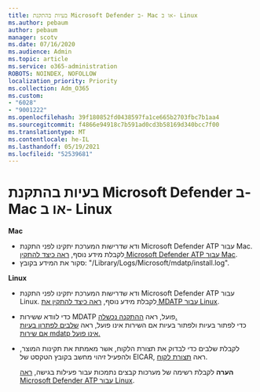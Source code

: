 ```yaml
---
title: בעיות בהתקנת Microsoft Defender ב- Mac או ב- Linux
ms.author: pebaum
author: pebaum
manager: scotv
ms.date: 07/16/2020
ms.audience: Admin
ms.topic: article
ms.service: o365-administration
ROBOTS: NOINDEX, NOFOLLOW
localization_priority: Priority
ms.collection: Adm_O365
ms.custom:
- "6028"
- "9001222"
ms.openlocfilehash: 39f180852fd0438597fa1ce665b2703fbc7b1aa4
ms.sourcegitcommit: f4866e94918c7b591ad0cd3b58169d340bcc7f00
ms.translationtype: MT
ms.contentlocale: he-IL
ms.lasthandoff: 05/19/2021
ms.locfileid: "52539681"
---
```

# <a name="issues-installing-microsoft-defender-on-mac-or-linux"></a>בעיות בהתקנת Microsoft Defender ב- Mac או ב- Linux

**Mac**

- ודא שדרישות המערכת יתקינו לפני התקנת Microsoft Defender ATP עבור Mac. לקבלת מידע נוסף, [ראה כיצד להתקין Microsoft Defender ATP עבור Mac](/windows/security/threat-protection/microsoft-defender-atp/microsoft-defender-atp-mac#how-to-install-microsoft-defender-atp-for-mac).  
- סקור את המידע בקובץ: "/Library/Logs/Microsoft/mdatp/install.log".

**Linux**

- ודא שדרישות המערכת יתקינו לפני התקנת Microsoft Defender ATP עבור Linux. לקבלת מידע נוסף, [ראה כיצד להתקין את MDATP עבור Linux](/windows/security/threat-protection/microsoft-defender-atp/microsoft-defender-atp-linux#system-requirements). 
- כדי לוודא ששירות MDATP פועל, ראה [ההתקנה נכשלה.](/windows/security/threat-protection/microsoft-defender-atp/linux-support-install#installation-failed)  
    כדי לפתור בעיות ולפתור בעיות אם השירות אינו פועל, ראה [שלבים לפתרון בעיות אם שירות mdatp אינו פועל.](/windows/security/threat-protection/microsoft-defender-atp/linux-support-install#steps-to-troubleshoot-if-mdatp-service-isnt-running)
- לקבלת שלבים כדי לבדוק את תצורת הלקוח, אשר מאמתת את תקינות המוצר, ולהפעיל זיהוי מחשב בקובץ הטקסט של EICAR, ראה [תצורת לקוח](/windows/security/threat-protection/microsoft-defender-atp/linux-install-manually#client-configuration).  

    **הערה** לקבלת רשימה של מערכות קבצים נתמכות עבור פעילות בגישה, [ראה Microsoft Defender ATP עבור Linux](/windows/security/threat-protection/microsoft-defender-atp/microsoft-defender-atp-linux#system-requirements).